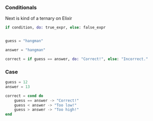 ### Conditionals

Next is kind of a ternary on Elixir

```elixir
if condition, do: true_expr, else: false_expr


guess = "hangman"

answer = "hangman"

correct = if guess == answer, do: "Correct!", else: "Incorrect."
```

### Case

```elixir
guess = 12
answer = 13

correct = cond do
	guess == answer -> "Correct!"
	guess < answer -> "Too low!"
	guess > answer -> "Too high!"
end
```